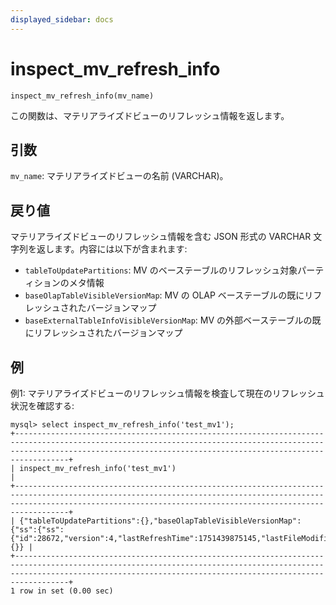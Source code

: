 ```yaml
---
displayed_sidebar: docs
---
```


# inspect_mv_refresh_info

`inspect_mv_refresh_info(mv_name)`

この関数は、マテリアライズドビューのリフレッシュ情報を返します。

## 引数

`mv_name`: マテリアライズドビューの名前 (VARCHAR)。

## 戻り値

マテリアライズドビューのリフレッシュ情報を含む JSON 形式の VARCHAR 文字列を返します。内容には以下が含まれます:
- `tableToUpdatePartitions`: MV のベーステーブルのリフレッシュ対象パーティションのメタ情報
- `baseOlapTableVisibleVersionMap`: MV の OLAP ベーステーブルの既にリフレッシュされたバージョンマップ
- `baseExternalTableInfoVisibleVersionMap`: MV の外部ベーステーブルの既にリフレッシュされたバージョンマップ

## 例

例1: マテリアライズドビューのリフレッシュ情報を検査して現在のリフレッシュ状況を確認する:
```
mysql> select inspect_mv_refresh_info('test_mv1');
+------------------------------------------------------------------------------------------------------------------------------------------------------------------------------------------------------------------------------+
| inspect_mv_refresh_info('test_mv1')                                                                                                                                                                                          |
+------------------------------------------------------------------------------------------------------------------------------------------------------------------------------------------------------------------------------+
| {"tableToUpdatePartitions":{},"baseOlapTableVisibleVersionMap":{"ss":{"ss":{"id":28672,"version":4,"lastRefreshTime":1751439875145,"lastFileModifiedTime":-1,"fileNumber":-1}}},"baseExternalTableInfoVisibleVersionMap":{}} |
+------------------------------------------------------------------------------------------------------------------------------------------------------------------------------------------------------------------------------+
1 row in set (0.00 sec)

```

